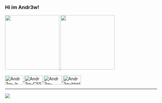 ### Hi im Andr3w!

<div>
  <a href="https://github.com/Andr3wGustavo">
  <img height="180em" src="https://github-readme-stats.vercel.app/api?username=Andr3wGustavo&show_icons=true&theme=chartreuse-dark&include_all_commits=true&count_private=true"/>
  <img height="180em" src="https://github-readme-stats.vercel.app/api/top-langs/?username=Andr3wGustavo&layout=compact&langs_count=7&theme=chartreuse-dark"/>
</div>
  
<div style="display: inline_block"><br>
  <img align="center" alt="Andr3w-Js" height="30" width="60" src="https://img.shields.io/badge/JavaScript-F7DF1E?style=for-the-badge&logo=javascript&logoColor=black">
  <img align="center" alt="Andr3w-CSS" height="30" width="60" src="https://img.shields.io/badge/CSS3-1572B6?style=for-the-badge&logo=css3&logoColor=white">
  <img align="center" alt="Andr3w-Python" height="30" width="60" src="https://img.shields.io/badge/Python-3776AB?style=for-the-badge&logo=python&logoColor=white">
  <img align="center" alt="Andr3w-html" height="30" width="60" src="https://img.shields.io/badge/HTML-239120?style=for-the-badge&logo=html5&logoColor=white">
</div>
<hr>
<div> 
  <a href = "andreadgustavo@gmail.com"><img src="https://img.shields.io/badge/Gmail-D14836?style=for-the-badge&logo=gmail&logoColor=white" target="_blank"></a>
</div>

